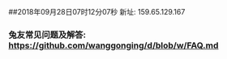 ##2018年09月28日07时12分07秒 新址: 159.65.129.167
### 兔友常见问题及解答: https://github.com/wanggonging/d/blob/w/FAQ.md
